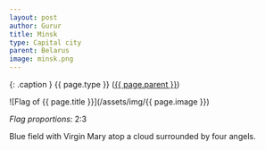 ```yaml
---
layout: post
author: Gurur
title: Minsk
type: Capital city
parent: Belarus
image: minsk.png
---
```

{: .caption }
{{ page.type }} ([{{ page.parent }}](/2019/03/13/belarus.html))

![Flag of {{ page.title }}](/assets/img/{{ page.image }})

*Flag proportions*: 2:3

Blue field with Virgin Mary atop a cloud surrounded by four angels.
